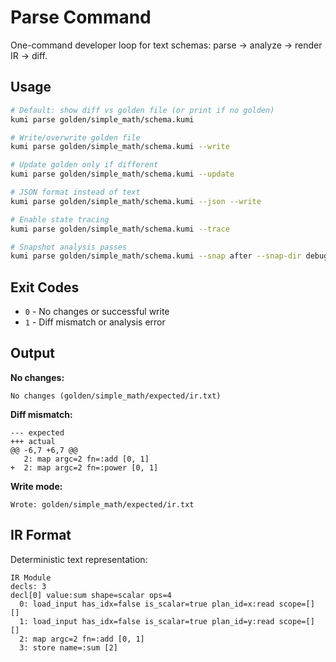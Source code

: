 # Parse Command

One-command developer loop for text schemas: parse → analyze → render IR → diff.

## Usage

```bash
# Default: show diff vs golden file (or print if no golden)
kumi parse golden/simple_math/schema.kumi

# Write/overwrite golden file  
kumi parse golden/simple_math/schema.kumi --write

# Update golden only if different
kumi parse golden/simple_math/schema.kumi --update

# JSON format instead of text
kumi parse golden/simple_math/schema.kumi --json --write

# Enable state tracing
kumi parse golden/simple_math/schema.kumi --trace

# Snapshot analysis passes
kumi parse golden/simple_math/schema.kumi --snap after --snap-dir debug/
```

## Exit Codes

- `0` - No changes or successful write
- `1` - Diff mismatch or analysis error

## Output

**No changes:**
```
No changes (golden/simple_math/expected/ir.txt)
```

**Diff mismatch:**
```
--- expected
+++ actual
@@ -6,7 +6,7 @@
   2: map argc=2 fn=:add [0, 1]
+  2: map argc=2 fn=:power [0, 1]
```

**Write mode:**
```
Wrote: golden/simple_math/expected/ir.txt
```

## IR Format

Deterministic text representation:
```
IR Module
decls: 3
decl[0] value:sum shape=scalar ops=4
  0: load_input has_idx=false is_scalar=true plan_id=x:read scope=[] []
  1: load_input has_idx=false is_scalar=true plan_id=y:read scope=[] []
  2: map argc=2 fn=:add [0, 1]
  3: store name=:sum [2]
```